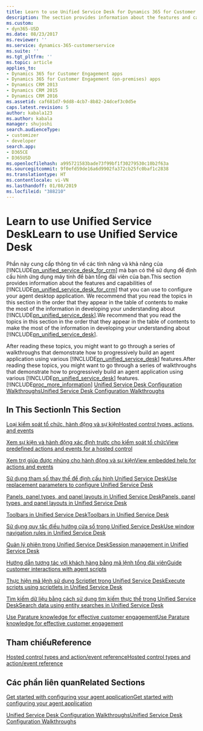 ```yaml
---
title: Learn to use Unified Service Desk for Dynamics 365 for Customer Engagement apps Customer Enagagement| MicrosoftDocs
description: The section provides information about the features and capabilities of Unified Service Desk for Dynamics 365 for Customer Engagement apps that you can use to configure your agent desktop application.
ms.custom:
- dyn365-USD
ms.date: 08/23/2017
ms.reviewer: ''
ms.service: dynamics-365-customerservice
ms.suite: ''
ms.tgt_pltfrm: ''
ms.topic: article
applies_to:
- Dynamics 365 for Customer Engagement apps
- Dynamics 365 for Customer Engagement (on-premises) apps
- Dynamics CRM 2013
- Dynamics CRM 2015
- Dynamics CRM 2016
ms.assetid: caf681d7-9dd8-4cb7-8b82-24dcef3c0d5e
caps.latest.revision: 5
author: kabala123
ms.author: kabala
manager: shujoshi
search.audienceType:
- customizer
- developer
search.app:
- D365CE
- D365USD
ms.openlocfilehash: a995721583bade73f99bf1f30279530c10b2f63a
ms.sourcegitcommit: 9f0efd59de16a6d9902fa372cb25fc0baf1c2838
ms.translationtype: HT
ms.contentlocale: vi-VN
ms.lasthandoff: 01/08/2019
ms.locfileid: "388210"
---
```

# <a name="learn-to-use-unified-service-desk"></a><span data-ttu-id="88a69-103">Learn to use Unified Service Desk</span><span class="sxs-lookup"><span data-stu-id="88a69-103">Learn to use Unified Service Desk</span></span>
<span data-ttu-id="88a69-104">Phần này cung cấp thông tin về các tính năng và khả năng của [!INCLUDE[pn_unified_service_desk_for_crm](../includes/pn-unified-service-desk-for-crm.md)] mà bạn có thể sử dụng để định cấu hình ứng dụng máy tính để bàn tổng đài viên của bạn.</span><span class="sxs-lookup"><span data-stu-id="88a69-104">This section provides information about the features and capabilities of [!INCLUDE[pn_unified_service_desk_for_crm](../includes/pn-unified-service-desk-for-crm.md)] that you can use to configure your agent desktop application.</span></span> <span data-ttu-id="88a69-105">We recommend that you read the topics in this section in the order that they appear in the table of contents to make the most of the information in developing your understanding about [!INCLUDE[pn_unified_service_desk](../includes/pn-unified-service-desk.md)].</span><span class="sxs-lookup"><span data-stu-id="88a69-105">We recommend that you read the topics in this section in the order that they appear in the table of contents to make the most of the information in developing your understanding about [!INCLUDE[pn_unified_service_desk](../includes/pn-unified-service-desk.md)].</span></span>  
  
 <span data-ttu-id="88a69-106">After reading these topics, you might want to go through a series of walkthroughs that demonstrate how to progressively build an agent application using various [!INCLUDE[pn_unified_service_desk](../includes/pn-unified-service-desk.md)] features.</span><span class="sxs-lookup"><span data-stu-id="88a69-106">After reading these topics, you might want to go through a series of walkthroughs that demonstrate how to progressively build an agent application using various [!INCLUDE[pn_unified_service_desk](../includes/pn-unified-service-desk.md)] features.</span></span> [!INCLUDE[proc_more_information](../includes/proc-more-information.md)] <span data-ttu-id="88a69-107">[Unified Service Desk Configuration Walkthroughs](../unified-service-desk/unified-service-desk-configuration-walkthroughs.md)</span><span class="sxs-lookup"><span data-stu-id="88a69-107">[Unified Service Desk Configuration Walkthroughs](../unified-service-desk/unified-service-desk-configuration-walkthroughs.md)</span></span>  
  
## <a name="in-this-section"></a><span data-ttu-id="88a69-108">In This Section</span><span class="sxs-lookup"><span data-stu-id="88a69-108">In This Section</span></span>  
 [<span data-ttu-id="88a69-109">Loại kiểm soát tổ chức, hành động và sự kiện</span><span class="sxs-lookup"><span data-stu-id="88a69-109">Hosted control types, actions, and events</span></span>](../unified-service-desk/hosted-control-types-actions-events.md)  
  
 [<span data-ttu-id="88a69-110">Xem sự kiện và hành động xác định trước cho kiểm soát tổ chức</span><span class="sxs-lookup"><span data-stu-id="88a69-110">View predefined actions and events for a hosted control</span></span>](../unified-service-desk/view-predefined-actions-events-hosted-control.md)  
  
 [<span data-ttu-id="88a69-111">Xem trợ giúp được nhúng cho hành động và sự kiện</span><span class="sxs-lookup"><span data-stu-id="88a69-111">View embedded help for actions and events</span></span>](../unified-service-desk/view-embedded-help-for-actions-and-events.md)  
  
 [<span data-ttu-id="88a69-112">Sử dụng tham số thay thế để định cấu hình Unified Service Desk</span><span class="sxs-lookup"><span data-stu-id="88a69-112">Use replacement parameters to configure Unified Service Desk</span></span>](../unified-service-desk/use-replacement-parameters-configure-unified-service-desk.md)  
  
 [<span data-ttu-id="88a69-113">Panels, panel types, and panel layouts in Unified Service Desk</span><span class="sxs-lookup"><span data-stu-id="88a69-113">Panels, panel types, and panel layouts in Unified Service Desk</span></span>](../unified-service-desk/panels-panel-types-panel-layouts.md)  
  
 [<span data-ttu-id="88a69-114">Toolbars in Unified Service Desk</span><span class="sxs-lookup"><span data-stu-id="88a69-114">Toolbars in Unified Service Desk</span></span>](../unified-service-desk/toolbars-unified-service-desk.md)  
  
 [<span data-ttu-id="88a69-115">Sử dụng quy tắc điều hướng cửa sổ trong Unified Service Desk</span><span class="sxs-lookup"><span data-stu-id="88a69-115">Use window navigation rules in Unified Service Desk</span></span>](../unified-service-desk/use-window-navigation-rules-unified-service-desk.md)  
  
 [<span data-ttu-id="88a69-116">Quản lý phiên trong Unified Service Desk</span><span class="sxs-lookup"><span data-stu-id="88a69-116">Session management in Unified Service Desk</span></span>](../unified-service-desk/session-management-unified-service-desk.md)  
  
 [<span data-ttu-id="88a69-117">Hướng dẫn tương tác với khách hàng bằng mã lệnh tổng đài viên</span><span class="sxs-lookup"><span data-stu-id="88a69-117">Guide customer interactions with agent scripts</span></span>](../unified-service-desk/guide-customer-interactions-agent-scripts.md)  
  
 [<span data-ttu-id="88a69-118">Thực hiện mã lệnh sử dụng Scriptlet trong Unified Service Desk</span><span class="sxs-lookup"><span data-stu-id="88a69-118">Execute scripts using scriptlets in Unified Service Desk</span></span>](../unified-service-desk/execute-scripts-using-scriptlets-unified-service-desk.md)  
  
 [<span data-ttu-id="88a69-119">Tìm kiếm dữ liệu bằng cách sử dụng tìm kiếm thực thể trong Unified Service Desk</span><span class="sxs-lookup"><span data-stu-id="88a69-119">Search data using entity searches in Unified Service Desk</span></span>](../unified-service-desk/search-data-entity-searches.md)  
  
 [<span data-ttu-id="88a69-120">Use Parature knowledge for effective customer engagement</span><span class="sxs-lookup"><span data-stu-id="88a69-120">Use Parature knowledge for effective customer engagement</span></span>](../unified-service-desk/use-dynamics-365-knowledge-effective-customer-engagement.md)  
  
## <a name="reference"></a><span data-ttu-id="88a69-121">Tham chiếu</span><span class="sxs-lookup"><span data-stu-id="88a69-121">Reference</span></span>  
 [<span data-ttu-id="88a69-122">Hosted control types and action/event reference</span><span class="sxs-lookup"><span data-stu-id="88a69-122">Hosted control types and action/event reference</span></span>](../unified-service-desk/hosted-control-types-action-event-reference.md)  
  
## <a name="related-sections"></a><span data-ttu-id="88a69-123">Các phần liên quan</span><span class="sxs-lookup"><span data-stu-id="88a69-123">Related Sections</span></span>  
 [<span data-ttu-id="88a69-124">Get started with configuring your agent application</span><span class="sxs-lookup"><span data-stu-id="88a69-124">Get started with configuring your agent application</span></span>](../unified-service-desk/get-started-configuring-agent-application.md)  
  
 [<span data-ttu-id="88a69-125">Unified Service Desk Configuration Walkthroughs</span><span class="sxs-lookup"><span data-stu-id="88a69-125">Unified Service Desk Configuration Walkthroughs</span></span>](../unified-service-desk/unified-service-desk-configuration-walkthroughs.md)
